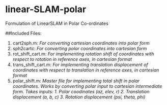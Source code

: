 # linear-SLAM-polar
Formulation of LinearSLAM in Polar Co-ordinates

##Included Files:

1. cart2sph.m: *For converting cartesian coordinates into polar form*
2. sph2cartc: *For converting polar coordinates into cartesian form*
3. rot_shift_cart.m: *For implementing rotation shift of coordinates with respect to rotation in reference axes, in cartesian format*
4. trans_shift_cart.m: *For implementing translation displacement of coordinates with respect to translation in reference axes, in cartesian format*
5. polar_shift.m: *Master file for implementing total shift in polar coordinates. Works by converting polar input to cartesian intermediate form. Takes inputs:* 
*1. Polar coodinates (az, elev, r)*
*2. Translation displacement (a, b, c)*
*3. Rotation displacement (psi, theta, phi)*
